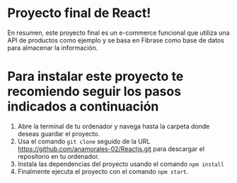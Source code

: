 # Proyecto final de React!
En resumen, este proyecto final es un e-commerce funcional que utiliza una API de productos como ejemplo y se basa en Fibrase como base de datos para almacenar la información.

# Para instalar este proyecto te recomiendo seguir los pasos indicados a continuación 
1.  Abre la terminal de tu ordenador y navega hasta la carpeta donde deseas guardar el proyecto.
2. Usa el comando `git clone` seguido de la URL https://github.com/anamorales-02/Reactjs.git para descargar el repositorio en tu ordenador.
3. Instala las dependencias del proyecto usando el comando `npm install`
4. Finalmente ejecuta el proyecto con el comando `npm start`.
